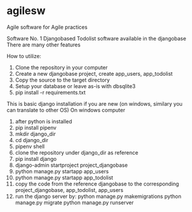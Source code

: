 # agilesw
Agile software for Agile practices

Software No. 1
Djangobased Todolist software available in the djangobase
There are many other features

How to utilize:
1. Clone the repository in your computer
2. Create a new djangobase project, create app_users, app_todolist
3. Copy the source to the target directory
4. Setup your database or leave as-is with dbsqlite3
5. pip install -r requirements.txt

This is basic django installation if you are new (on windows, similary you can translate to other OS)
On windows computer
1. after python is installed
2. pip install pipenv
3. mkdir django_dir
4. cd django_dir
5. pipenv shell
6. clone the repository under django_dir as reference
7. pip install django
8. django-admin startproject project_djangobase
9. python manage.py startapp app_users
10. python manage.py startapp app_todolist
11. copy the code from the reference djangobase to the corresponding project_djangobase, app_todolist, app_users
12. run the django server by: 
  python manage.py makemigrations 
  python manage.py migrate
  python manage.py runserver
